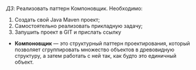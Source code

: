 *ДЗ*:
Реализовать паттерн Компоновщик.
Необходимо:
1. Создать свой Java Maven проект;
2. Самостоятельно реализовать прикладную задачу;
3. Запушить проект в GIT и прислать ссылку

- **Компоновщик** — это структурный паттерн проектирования, который позволяет сгруппировать множество объектов в древовидную структуру, а затем работать с ней так, как будто это единичный объект.

